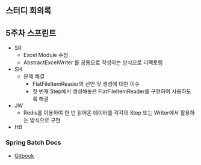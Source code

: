 ## 스터디 회의록

## 5주차 스프린트

- SR
	- Excel Module 수정
	- AbstractExcelWriter 를 공통으로 작성하는 방식으로 리펙토링
- SH
	- 문제 해결
		- FlatFileItemReader의 선언 및 생성에 대한 이슈
		- 첫 번재 Step에서 생성해놓은 FlatFileItemReader를 구현하여 사용하도록 해결
- JW
	- Redis를 이용하여 한 번 읽어온 데이터를 각각의 Step 또는 Writer에서 활용하는 방식으로 구현
- HB

### Spring Batch Docs

- [Gitbook](https://seokrae.gitbook.io/sr/springboot-batch)
